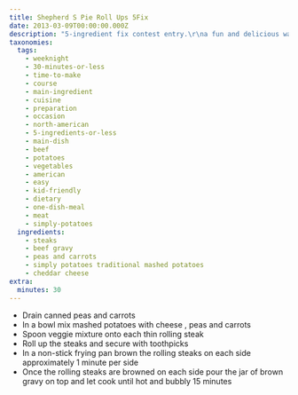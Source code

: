 ```yaml
---
title: Shepherd S Pie Roll Ups 5Fix
date: 2013-03-09T00:00:00.000Z
description: "5-ingredient fix contest entry.\r\na fun and delicious way to enjoy shepherd's pie. all rolled up! your kids will love it."
taxonomies:
  tags:
    - weeknight
    - 30-minutes-or-less
    - time-to-make
    - course
    - main-ingredient
    - cuisine
    - preparation
    - occasion
    - north-american
    - 5-ingredients-or-less
    - main-dish
    - beef
    - potatoes
    - vegetables
    - american
    - easy
    - kid-friendly
    - dietary
    - one-dish-meal
    - meat
    - simply-potatoes
  ingredients:
    - steaks
    - beef gravy
    - peas and carrots
    - simply potatoes traditional mashed potatoes
    - cheddar cheese
extra:
  minutes: 30
---
```

 - Drain canned peas and carrots
 - In a bowl mix mashed potatoes with cheese , peas and carrots
 - Spoon veggie mixture onto each thin rolling steak
 - Roll up the steaks and secure with toothpicks
 - In a non-stick frying pan brown the rolling steaks on each side approximately 1 minute per side
 - Once the rolling steaks are browned on each side pour the jar of brown gravy on top and let cook until hot and bubbly 15 minutes
